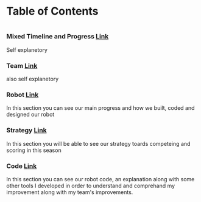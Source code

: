 # Table of Contents 
#
#
### Mixed Timeline and Progress [Link](vex.larsv.tech)
Self explanetory

### Team  [Link](mkdwn/team)
also self explanetory

### Robot  [Link](mkdwn/rbt)
In this section you can see our main progress and how we built, coded and designed our robot

### Strategy  [Link](mkdwn/strategy)
In this section you will be able to see our strategy toards competeing and scoring in this season

### Code  [Link](mkdwn/code)
In this section you can see our robot code, an explanation along with some other tools I developed in order to understand and comprehand my improvement along with my team's improvements.
